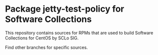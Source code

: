 # Package jetty-test-policy for Software Collections

This repository contains sources for RPMs that are used
to build Software Collections for CentOS by SCLo SIG.

Find other branches for specific sources.
